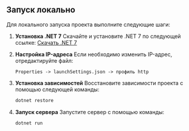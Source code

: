 ## Запуск локально

Для локального запуска проекта выполните следующие шаги:

1. **Установка .NET 7**
   Скачайте и установите .NET 7 по следующей ссылке:
   [Скачать .NET 7](https://dotnet.microsoft.com/en-us/download/dotnet/7.0)

2. **Настройка IP-адреса**
   Если необходимо изменить IP-адрес, отредактируйте файл:
   ```
   Properties -> launchSettings.json -> профиль http
   ```

3. **Установка зависимостей**
   Восстановите зависимости проекта с помощью следующей команды:
   ```bash
   dotnet restore
   ```

4. **Запуск сервера**
   Запустите сервер с помощью команды:
   ```bash
   dotnet run
   ```